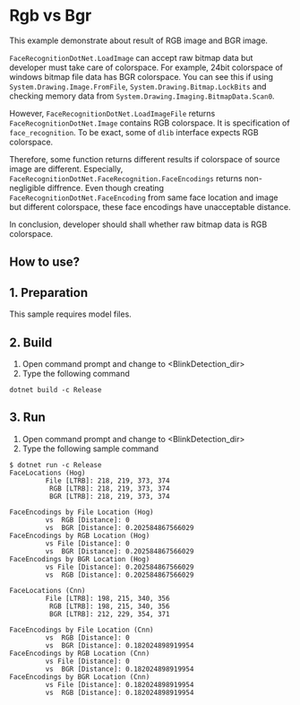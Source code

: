 ﻿# Rgb vs Bgr

This example demonstrate about result of RGB image and BGR image. 

`FaceRecognitionDotNet.LoadImage` can accept raw bitmap data but developer must take care of colorspace.
For example, 24bit colorspace of windows bitmap file data has BGR colorspace. 
You can see this if using `System.Drawing.Image.FromFile`, `System.Drawing.Bitmap.LockBits` and checking memory data from `System.Drawing.Imaging.BitmapData.Scan0`. 

However, `FaceRecognitionDotNet.LoadImageFile` returns `FaceRecognitionDotNet.Image` contains RGB colorspace. 
It is specification of `face_recognition`. To be exact, some of `dlib` interface expects RGB colorspace. 

Therefore, some function returns different results if colorspace of source image are different. 
Especially, `FaceRecognitionDotNet.FaceRecognition.FaceEncodings` returns non-negligible diffrence. 
Even though creating `FaceRecognitionDotNet.FaceEncoding` from same face location and image but different colorspace, these face encodings have unacceptable distance. 

In conclusion, developer should shall whether raw bitmap data is RGB colorspace.

## How to use?

## 1. Preparation

This sample requires model files.

## 2. Build

1. Open command prompt and change to &lt;BlinkDetection_dir&gt;
1. Type the following command
````
dotnet build -c Release
````

## 3. Run

1. Open command prompt and change to &lt;BlinkDetection_dir&gt;
1. Type the following sample command
````
$ dotnet run -c Release
FaceLocations (Hog)
         File [LTRB]: 218, 219, 373, 374
          RGB [LTRB]: 218, 219, 373, 374
          BGR [LTRB]: 218, 219, 373, 374

FaceEncodings by File Location (Hog)
         vs  RGB [Distance]: 0
         vs  BGR [Distance]: 0.202584867566029
FaceEncodings by RGB Location (Hog)
         vs File [Distance]: 0
         vs  BGR [Distance]: 0.202584867566029
FaceEncodings by BGR Location (Hog)
         vs File [Distance]: 0.202584867566029
         vs  RGB [Distance]: 0.202584867566029

FaceLocations (Cnn)
         File [LTRB]: 198, 215, 340, 356
          RGB [LTRB]: 198, 215, 340, 356
          BGR [LTRB]: 212, 229, 354, 371

FaceEncodings by File Location (Cnn)
         vs  RGB [Distance]: 0
         vs  BGR [Distance]: 0.182024898919954
FaceEncodings by RGB Location (Cnn)
         vs File [Distance]: 0
         vs  BGR [Distance]: 0.182024898919954
FaceEncodings by BGR Location (Cnn)
         vs File [Distance]: 0.182024898919954
         vs  RGB [Distance]: 0.182024898919954
````